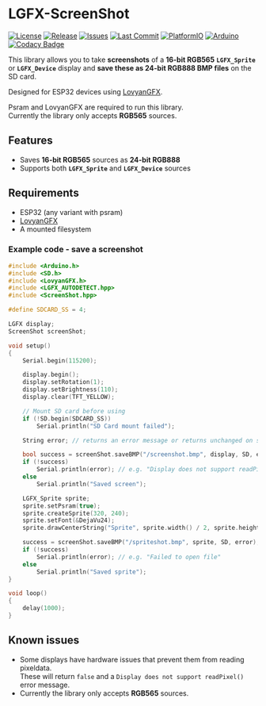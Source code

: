 # LGFX-ScreenShot

[![License](https://img.shields.io/github/license/CelliesProjects/lgfx-screenshot)](https://github.com/CelliesProjects/lgfx-screenshot/blob/main/LICENSE)
[![Release](https://img.shields.io/github/v/release/CelliesProjects/lgfx-screenshot)](https://github.com/CelliesProjects/lgfx-screenshot/releases/latest)
[![Issues](https://img.shields.io/github/issues/CelliesProjects/lgfx-screenshot)](https://github.com/CelliesProjects/lgfx-screenshot/issues)
[![Last Commit](https://img.shields.io/github/last-commit/CelliesProjects/lgfx-screenshot)](https://github.com/CelliesProjects/lgfx-screenshot/commits)
[![PlatformIO](https://img.shields.io/badge/PlatformIO-Compatible-green?logo=platformio)](https://registry.platformio.org/libraries/celliesprojects/lgfx-ScreenShot)
[![Arduino](https://img.shields.io/badge/Arduino-ESP32-blue?logo=arduino)](https://www.arduino.cc/)
[![Codacy Badge](https://app.codacy.com/project/badge/Grade/5c02977f0816457282ce90c3e4dc6153)](https://app.codacy.com/gh/CelliesProjects/LGFX-ScreenShot/dashboard?utm_source=gh&utm_medium=referral&utm_content=&utm_campaign=Badge_grade)

This library allows you to take **screenshots** of a **16-bit RGB565** **`LGFX_Sprite`** or **`LGFX_Device`** display and **save these as 24-bit RGB888 BMP files** on the SD card.  

Designed for ESP32 devices using [LovyanGFX](https://github.com/lovyan03/LovyanGFX).

Psram and LovyanGFX are required to run this library.  
Currently the library only accepts **RGB565** sources.

## Features

- Saves **16-bit RGB565** sources as **24-bit RGB888**  
- Supports both **`LGFX_Sprite`** and **`LGFX_Device`** sources  

## Requirements

- ESP32 (any variant with psram)  
- [LovyanGFX](https://github.com/lovyan03/LovyanGFX)  
- A mounted filesystem 

### Example code - save a screenshot

```c++
#include <Arduino.h>
#include <SD.h>
#include <LovyanGFX.h>
#include <LGFX_AUTODETECT.hpp>
#include <ScreenShot.hpp>

#define SDCARD_SS = 4;

LGFX display;
ScreenShot screenShot;

void setup()
{
    Serial.begin(115200);

    display.begin();
    display.setRotation(1);
    display.setBrightness(110);
    display.clear(TFT_YELLOW);

    // Mount SD card before using
    if (!SD.begin(SDCARD_SS))    
        Serial.println("SD Card mount failed");    

    String error; // returns an error message or returns unchanged on success

    bool success = screenShot.saveBMP("/screenshot.bmp", display, SD, error);
    if (!success)
        Serial.println(error); // e.g. "Display does not support readPixel()"
    else
        Serial.println("Saved screen");

    LGFX_Sprite sprite;
    sprite.setPsram(true);
    sprite.createSprite(320, 240);
    sprite.setFont(&DejaVu24);
    sprite.drawCenterString("Sprite", sprite.width() / 2, sprite.height() / 2);        

    success = screenShot.saveBMP("/spriteshot.bmp", sprite, SD, error);
    if (!success)
        Serial.println(error); // e.g. "Failed to open file"
    else
        Serial.println("Saved sprite");  
}

void loop()
{
    delay(1000);
}
```

## Known issues

- Some displays have hardware issues that prevent them from reading pixeldata.  
These will return `false` and a `Display does not support readPixel()` error message.  
- Currently the library only accepts **RGB565** sources.

